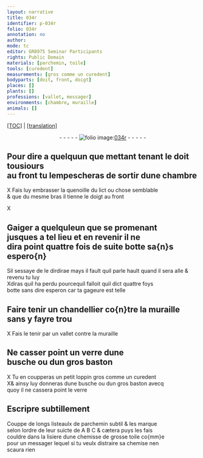 ```yaml
---
layout: narrative
title: 034r
identifier: p-034r
folio: 034r
annotation: no
author:
mode: tc
editor: GR8975 Seminar Participants
rights: Public Domain
materials: [parchemin, toile]
tools: [curedent]
measurements: [gros comme un curedent]
bodyparts: [doit, front, doigt]
places: []
plants: []
professions: [vallet, messager]
environments: [chambre, muraille]
animals: []
---
```


<p><a href="{{ site.baseurl }}/diplomatic/">[TOC]</a> | <a href="{{ site.baseurl }}/_texts/p-034r_tl.md/">[translation]</a></p><div class="folio" align="center">- - - - - <a href="http://gallica.bnf.fr/ark:/12148/btv1b10500001g/f73.image" target="_blank"><img src="https://cu-mkp.github.io/2017-workshop-edition/assets/photo-icon.png" alt="folio image: " style="display:inline-block; margin-bottom:-3px;"/>034r</a> - - - - - </div>  
  

## Pour dire a quelquun que <span class="del">mettant</span> <span class="add">tenant</span> le <span class="bp">doit</span> tousiours<br/> au <span class="bp">front</span> tu lempescheras de sortir dune <span class="env">chambre</span>

 X
Fais luy embrasser la quenoille du lict ou chose semblable<br/> & que du mesme bras il tienne le <span class="bp">doigt</span> au <span class="bp">front</span>
 
 
  X

## Gaiger a quelqu<span class="del">le</span>un que se promenant<br/> jusques a tel lieu et en revenir il ne<br/> dira point quattre fois de suite botte sa{n}s espero{n}

 
Sil sessaye de le dirdir<span class="del">a</span>e <span class="add">mays il fault quil parle hault</span> quand il sera alle & revenu tu luy<br/> Xdiras quil ha perdu pourcequil falloit quil dict quattre foys<br/> botte sans dire esperon car ta gageure est telle
 
 
  

## Faire tenir un chandellier co{n}tre la <span class="env">muraille</span><br/> sans y fayre trou

 X
Fais le tenir par un <span class="pro">vallet</span> contre la <span class="env">muraille</span>
 
 
  

## Ne casser point un verre dune<br/> busche ou dun gros baston

 X 
Tu en coupperas un petit loppin <span class="ms">gros comme un <span class="tl">curedent</span></span><br/> X& ainsy luy donneras dune busche ou dun gros baston avecq<br/> quoy il ne cassera point le verre
 
 
  

## Escripre subtillement

 
Couppe de longs listeaulx de <span class="m">parchemin</span> subtil & les marque<br/> selon lordre de leur suicte de A B C & cætera puys les fais<br/> couldre dans la lisiere dune chemisse de grosse <span class="m">toile</span> co{mm}e<br/> pour un <span class="pro">messager</span> lequel si tu veulx distraire sa chemise nen<br/> scaura rien
 
